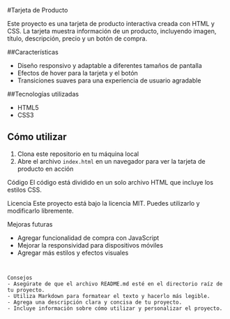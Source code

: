 #Tarjeta de Producto

Este proyecto es una tarjeta de producto interactiva creada con HTML y CSS. La tarjeta muestra información de un producto, incluyendo imagen, título, descripción, precio y un botón de compra.

##Características
* Diseño responsivo y adaptable a diferentes tamaños de pantalla
* Efectos de hover para la tarjeta y el botón
* Transiciones suaves para una experiencia de usuario agradable

##Tecnologías utilizadas
* HTML5
* CSS3

## Cómo utilizar
1. Clona este repositorio en tu máquina local
2. Abre el archivo `index.html` en un navegador para ver la tarjeta de producto en acción

Código
El código está dividido en un solo archivo HTML que incluye los estilos CSS.



Licencia
Este proyecto está bajo la licencia MIT. Puedes utilizarlo y modificarlo libremente.

Mejoras futuras
* Agregar funcionalidad de compra con JavaScript
* Mejorar la responsividad para dispositivos móviles
* Agregar más estilos y efectos visuales
```


Consejos
- Asegúrate de que el archivo README.md esté en el directorio raíz de tu proyecto.
- Utiliza Markdown para formatear el texto y hacerlo más legible.
- Agrega una descripción clara y concisa de tu proyecto.
- Incluye información sobre cómo utilizar y personalizar el proyecto.
